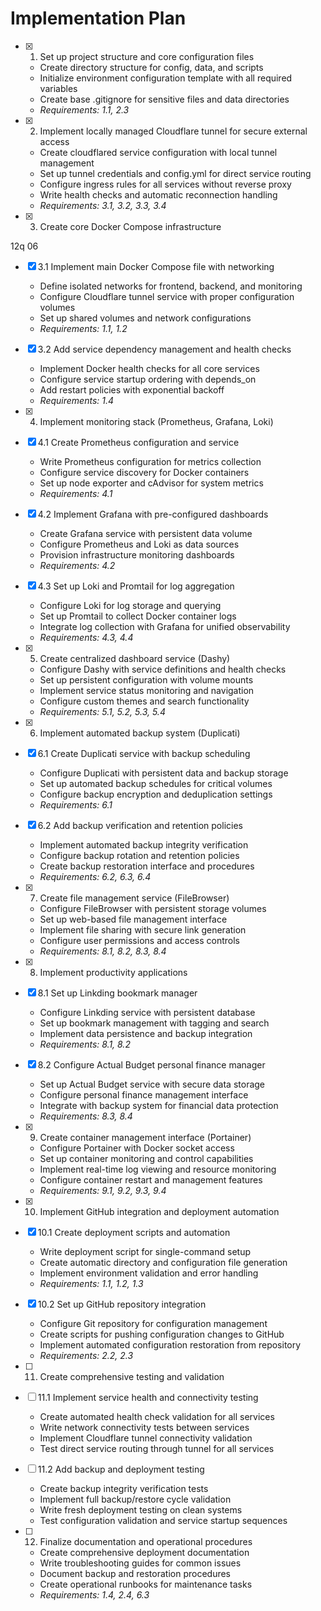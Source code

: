 # Implementation Plan

- [x] 1. Set up project structure and core configuration files

  - Create directory structure for config, data, and scripts
  - Initialize environment configuration template with all required variables
  - Create base .gitignore for sensitive files and data directories
  - _Requirements: 1.1, 2.3_

- [x] 2. Implement locally managed Cloudflare tunnel for secure external access

  - Create cloudflared service configuration with local tunnel management
  - Set up tunnel credentials and config.yml for direct service routing
  - Configure ingress rules for all services without reverse proxy
  - Write health checks and automatic reconnection handling
  - _Requirements: 3.1, 3.2, 3.3, 3.4_

- [x] 3. Create core Docker Compose infrastructure

12q 06

- [x] 3.1 Implement main Docker Compose file with networking

  - Define isolated networks for frontend, backend, and monitoring
  - Configure Cloudflare tunnel service with proper configuration volumes
  - Set up shared volumes and network configurations
  - _Requirements: 1.1, 1.2_

- [x] 3.2 Add service dependency management and health checks

  - Implement Docker health checks for all core services
  - Configure service startup ordering with depends_on
  - Add restart policies with exponential backoff
  - _Requirements: 1.4_

- [x] 4. Implement monitoring stack (Prometheus, Grafana, Loki)

- [x] 4.1 Create Prometheus configuration and service

  - Write Prometheus configuration for metrics collection
  - Configure service discovery for Docker containers
  - Set up node exporter and cAdvisor for system metrics
  - _Requirements: 4.1_

- [x] 4.2 Implement Grafana with pre-configured dashboards

  - Create Grafana service with persistent data volume
  - Configure Prometheus and Loki as data sources
  - Provision infrastructure monitoring dashboards
  - _Requirements: 4.2_

- [x] 4.3 Set up Loki and Promtail for log aggregation

  - Configure Loki for log storage and querying
  - Set up Promtail to collect Docker container logs
  - Integrate log collection with Grafana for unified observability
  - _Requirements: 4.3, 4.4_

- [x] 5. Create centralized dashboard service (Dashy)

  - Configure Dashy with service definitions and health checks
  - Set up persistent configuration with volume mounts
  - Implement service status monitoring and navigation
  - Configure custom themes and search functionality
  - _Requirements: 5.1, 5.2, 5.3, 5.4_

- [x] 6. Implement automated backup system (Duplicati)

- [x] 6.1 Create Duplicati service with backup scheduling

  - Configure Duplicati with persistent data and backup storage
  - Set up automated backup schedules for critical volumes
  - Configure backup encryption and deduplication settings
  - _Requirements: 6.1_

- [x] 6.2 Add backup verification and retention policies

  - Implement automated backup integrity verification
  - Configure backup rotation and retention policies
  - Create backup restoration interface and procedures
  - _Requirements: 6.2, 6.3, 6.4_

- [x] 7. Create file management service (FileBrowser)

  - Configure FileBrowser with persistent storage volumes
  - Set up web-based file management interface
  - Implement file sharing with secure link generation
  - Configure user permissions and access controls
  - _Requirements: 8.1, 8.2, 8.3, 8.4_

- [x] 8. Implement productivity applications

- [x] 8.1 Set up Linkding bookmark manager

  - Configure Linkding service with persistent database
  - Set up bookmark management with tagging and search
  - Implement data persistence and backup integration
  - _Requirements: 8.1, 8.2_

- [x] 8.2 Configure Actual Budget personal finance manager

  - Set up Actual Budget service with secure data storage
  - Configure personal finance management interface
  - Integrate with backup system for financial data protection
  - _Requirements: 8.3, 8.4_

- [x] 9. Create container management interface (Portainer)

  - Configure Portainer with Docker socket access
  - Set up container monitoring and control capabilities
  - Implement real-time log viewing and resource monitoring
  - Configure container restart and management features
  - _Requirements: 9.1, 9.2, 9.3, 9.4_

- [x] 10. Implement GitHub integration and deployment automation




- [x] 10.1 Create deployment scripts and automation


  - Write deployment script for single-command setup
  - Create automatic directory and configuration file generation
  - Implement environment validation and error handling
  - _Requirements: 1.1, 1.2, 1.3_

- [x] 10.2 Set up GitHub repository integration



  - Configure Git repository for configuration management
  - Create scripts for pushing configuration changes to GitHub
  - Implement automated configuration restoration from repository
  - _Requirements: 2.2, 2.3_

- [ ] 11. Create comprehensive testing and validation
- [ ] 11.1 Implement service health and connectivity testing

  - Create automated health check validation for all services
  - Write network connectivity tests between services
  - Implement Cloudflare tunnel connectivity validation
  - Test direct service routing through tunnel for all services

- [ ] 11.2 Add backup and deployment testing

  - Create backup integrity verification tests
  - Implement full backup/restore cycle validation
  - Write fresh deployment testing on clean systems
  - Test configuration validation and service startup sequences

- [ ] 12. Finalize documentation and operational procedures
  - Create comprehensive deployment documentation
  - Write troubleshooting guides for common issues
  - Document backup and restoration procedures
  - Create operational runbooks for maintenance tasks
  - _Requirements: 1.4, 2.4, 6.3_
